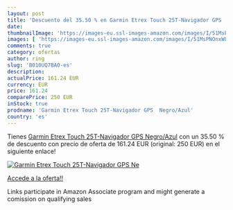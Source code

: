 ```yaml
---
layout: post
title: 'Descuento del 35.50 % en Garmin Etrex Touch 25T-Navigador GPS  Ne'
date: 
thumbnailImage: 'https://images-eu.ssl-images-amazon.com/images/I/51MsPNOnxWL._SL200_.jpg'
images: [ 'https://images-eu.ssl-images-amazon.com/images/I/51MsPNOnxWL._SL200_.jpg' ]
comments: true
category: ofertas
author: ring
slug: 'B010UQ7BA0-es'
description:
actualPrice: 161.24 EUR
currency: EUR
price: 161.24
comparePrice: 250 EUR
inStock: true
prodname: 'Garmin Etrex Touch 25T-Navigador GPS  Negro/Azul'
country: 'es'
---
```


Tienes [Garmin Etrex Touch 25T-Navigador GPS  Negro/Azul](https://www.amazon.es/dp/B010UQ7BA0/?tag=tolees-21) con un 35.50 % de descuento con precio de oferta de 161.24 EUR (original: 250 EUR) en el siguiente enlace!

[![Garmin Etrex Touch 25T-Navigador GPS  Ne](https://images-eu.ssl-images-amazon.com/images/I/51MsPNOnxWL._SL200_.jpg)](https://www.amazon.es/dp/B010UQ7BA0/?tag=tolees-21)

[Accede a la oferta!!](https://www.amazon.es/dp/B010UQ7BA0/?tag=tolees-21)

Links participate in Amazon Associate program and might generate a comission on qualifying sales


